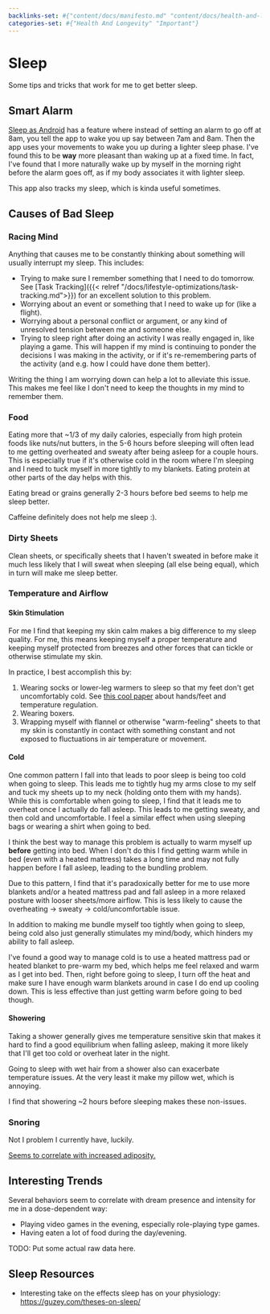 ```yaml
---
backlinks-set: #{"content/docs/manifesto.md" "content/docs/health-and-longevity/aging-science.md" "content/docs/lifestyle-optimizations/daily-physiological-tricks.md" "content/docs/lifestyle-optimizations/task-tracking.md"}
categories-set: #{"Health And Longevity" "Important"}
---
```

# Sleep

Some tips and tricks that work for me to get better sleep.

## Smart Alarm

[Sleep as Android](https://sleep.urbandroid.org/) has a feature where instead
of setting an alarm to go off at 8am, you tell the app to wake you up say
between 7am and 8am.  Then the app uses your movements to wake you up during a
lighter sleep phase.  I've found this to be **way** more pleasant than waking
up at a fixed time.  In fact, I've found that I more naturally wake up by
myself in the morning right before the alarm goes off, as if my body
associates it with lighter sleep.

This app also tracks my sleep, which is kinda useful sometimes.

## Causes of Bad Sleep

### Racing Mind

Anything that causes me to be constantly thinking about something will usually
interrupt my sleep.  This includes:

 - Trying to make sure I remember something that I need to do tomorrow.  See
   [Task Tracking]({{< relref "/docs/lifestyle-optimizations/task-tracking.md">}})
   for an excellent solution to this problem.
 - Worrying about an event or something that I need to wake up for (like a
   flight).
 - Worrying about a personal conflict or argument, or any kind of unresolved
   tension between me and someone else. 
 - Trying to sleep right after doing an activity I was really engaged in, like
   playing a game. This will happen if my mind is continuing to ponder the
   decisions I was making in the activity, or if it's re-remembering parts of
   the activity (and e.g. how I could have done them better).

Writing the thing I am worrying down can help a lot to alleviate this issue.
This makes me feel like I don't need to keep the thoughts in my mind to remember
them.

### Food

Eating more that ~1/3 of my daily calories, especially from high protein foods
like nuts/nut butters, in the 5-6 hours before sleeping will often lead to me
getting overheated and sweaty after being asleep for a couple hours.
This is especially true if it's otherwise cold in the room where I'm sleeping
and I need to tuck myself in more tightly to my blankets.
Eating protein at other parts of the day helps with this.

Eating bread or grains generally 2-3 hours before bed seems to help me sleep
better.

Caffeine definitely does not help me sleep :).

### Dirty Sheets

Clean sheets, or specifically sheets that I haven't sweated in before make it
much less likely that I will sweat when sleeping (all else being equal), which
in turn will make me sleep better.

### Temperature and Airflow

#### Skin Stimulation

For me I find that keeping my skin calm makes a big difference to my
sleep quality.  For me, this means keeping myself a proper temperature and
keeping myself protected from breezes and other forces that can tickle or
otherwise stimulate my skin.

In practice, I best accomplish this by:

1. Wearing socks or lower-leg warmers to sleep so that my feet don't get
   uncomfortably cold.  See [this cool paper](https://www.ncbi.nlm.nih.gov/pmc/articles/PMC4843861/) about hands/feet and temperature regulation.   
1. Wearing boxers.
1. Wrapping myself with flannel or otherwise "warm-feeling" sheets to that my
   skin is constantly in contact with something constant and not exposed to
   fluctuations in air temperature or movement.

#### Cold

One common pattern I fall into that leads to poor sleep is being too cold when
going to sleep. This leads me to tightly hug my arms close to my self and tuck
my sheets up to my neck (holding onto them with my hands). While this is
comfortable when going to sleep, I find that it leads me to overheat once I
actually do fall asleep. This leads to me getting sweaty, and then cold and
uncomfortable.  I feel a similar effect when using sleeping bags or wearing
a shirt when going to bed.

I think the best way to manage this problem is actually to warm myself up **before** getting into bed.  When I don't do this I find getting warm while in bed (even with a heated mattress) takes a long time and may not fully happen before I fall asleep, leading to the bundling problem.

Due to this pattern, I find that it's paradoxically better for me to use more
blankets and/or a heated mattress pad and fall asleep in a more relaxed posture
with looser sheets/more airflow. This is less likely to cause the overheating ->
sweaty -> cold/uncomfortable issue.

In addition to making me bundle myself too tightly when going to sleep, being
cold also just generally stimulates my mind/body, which hinders my ability to
fall asleep.

I've found a good way to manage cold is to use a heated mattress pad or heated
blanket to pre-warm my bed, which helps me feel relaxed and warm as I get into
bed.  Then, right before going to sleep, I turn off the heat and make sure I
have enough warm blankets around in case I do end up cooling down. This is less effective than just getting warm before going to bed though.

#### Showering

Taking a shower generally gives me temperature sensitive skin that makes it
hard to find a good equilibrium when falling asleep, making it more likely that
I'll get too cold or overheat later in the night.

Going to sleep with wet hair from a shower also can exacerbate temperature
issues. At the very least it make my pillow wet, which is annoying.

I find that showering ~2 hours before sleeping makes these non-issues.

### Snoring

Not I problem I currently have, luckily.

[Seems to correlate with increased adiposity.](https://pubmed.ncbi.nlm.nih.gov/11122588/)


## Interesting Trends

Several behaviors seem to correlate with dream presence and intensity for me in
a dose-dependent way:

 - Playing video games in the evening, especially role-playing type games.
 - Having eaten a lot of food during the day/evening.

TODO: Put some actual raw data here.


## Sleep Resources

 - Interesting take on the effects sleep has on your physiology:
   https://guzey.com/theses-on-sleep/